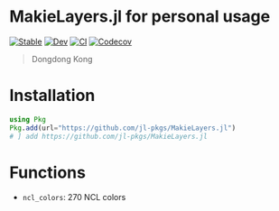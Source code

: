 # MakieLayers.jl for personal usage

[![Stable](https://img.shields.io/badge/docs-stable-blue.svg)](https://jl-pkgs.github.io/MakieLayers.jl/stable)
[![Dev](https://img.shields.io/badge/docs-dev-blue.svg)](https://jl-pkgs.github.io/MakieLayers.jl/dev)
[![CI](https://github.com/jl-pkgs/MakieLayers.jl/actions/workflows/CI.yml/badge.svg)](https://github.com/jl-pkgs/MakieLayers.jl/actions/workflows/CI.yml)
[![Codecov](https://codecov.io/gh/jl-pkgs/MakieLayers.jl/branch/master/graph/badge.svg)](https://codecov.io/gh/jl-pkgs/MakieLayers.jl)

> Dongdong Kong

# Installation

```julia
using Pkg
Pkg.add(url="https://github.com/jl-pkgs/MakieLayers.jl")
# ] add https://github.com/jl-pkgs/MakieLayers.jl
```


# Functions

- `ncl_colors`: 270 NCL colors
